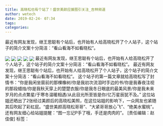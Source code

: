 ```yaml
---
title: 高晓松也有个站了！盛世美颜应援图引关注_吉林频道
author: wetech
date: 2019-02-24- 07:34
tags: 
categories: 
---
```

最近有网友发现，继王思聪有个站后，也开始有人给高晓松开了个人站子，这个站子的简介文案十分简洁：“看山看海不如看晓松”。
<!-- more -->
                
<img align="center" border="0" src="http://d.ifengimg.com/q100/img1.ugc.ifeng.com/newugc/20190223/10/wemedia/bf9ad87d6498d2ea1a8d4e4c8536c342a6e404d4_size420_w690_h1035.jpg" />
                
<img align="center" border="0" src="http://d.ifengimg.com/q100/img1.ugc.ifeng.com/newugc/20190223/10/wemedia/5bbe04a944c4ca92fb08a8b637bccf5c6fea3ee8_size22_w691_h251.jpg" />
            
<img align="center" border="0" src="http://d.ifengimg.com/q100/img1.ugc.ifeng.com/newugc/20190223/10/wemedia/72628e32fef0d8a42f0dff3c31c17ad480508942_size25_w596_h523.jpg" />
<img align="center" border="0" src="http://d.ifengimg.com/q100/img1.ugc.ifeng.com/newugc/20190223/10/wemedia/9a817a850a5a23510889946c2eaf5c53bb52f219_size545_w690_h1227.jpg" />
<img align="center" border="0" src="http://p2.ifengimg.com/a/2016/0810/204c433878d5cf9size1_w16_h16.png" />
最近有网友发现，继王思聪有个站后，也开始有人给高晓松开了个人站子，这个站子的简介文案十分简洁：“看山看海不如看晓松”。
最近有网友发现，继王思聪有个站后，也开始有人给高晓松开了个人站子，这个站子的简介文案十分简洁：“看山看海不如看晓松”。
这个站子的第一篇文章就给高晓松写了封情书：“你是我闲坐窗前的那棵橡树/你是我初次流泪时手边的书/你是我春夜注视的那段蜡烛/你是我秋天穿上的楚楚衣服/你是我冬日眼底的最美风景/你是我未来岁月的点点繁星/于寒冬温暖相遇/从此目光所至皆是你/亿万星辰犹不及。”
这位站姐还晒出了2张经过美颜后的高晓松美照，在这位站姐的影响下，一众网友也紧随其后吹起了彩虹屁。“盛世美颜高晓松哥哥”、“大紧哥哥放心飞”、“绝美水蜜桃”。还有网友细心给站姐提醒：“图一忘记P手了哦，手还是肉肉的”。
[责任编辑：赵佳俊]
标签：
 
             

